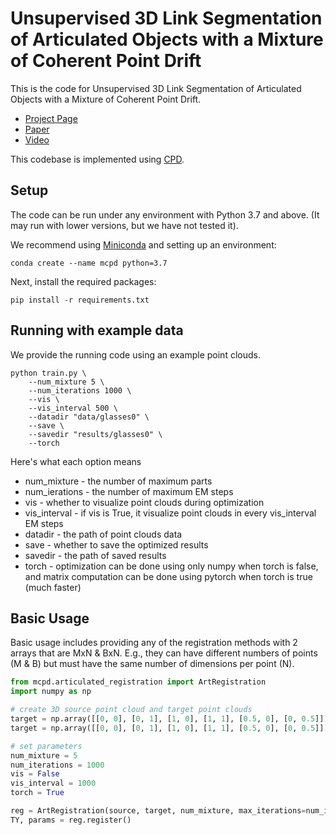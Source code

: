 # Unsupervised 3D Link Segmentation of Articulated Objects with a Mixture of Coherent Point Drift

This is the code for Unsupervised 3D Link Segmentation of Articulated Objects with a Mixture of Coherent Point Drift.

 * [Project Page](https://choonsik93.github.io/mcpd.github.io)
 * [Paper](https://ieeexplore.ieee.org/document/9790354)
 * [Video](https://www.youtube.com/watch?v=52Rqxs6682A)
 
This codebase is implemented using [CPD](https://github.com/siavashk/pycpd).

## Setup
The code can be run under any environment with Python 3.7 and above.
(It may run with lower versions, but we have not tested it).

We recommend using [Miniconda](https://docs.conda.io/en/latest/miniconda.html) and setting up an environment:

    conda create --name mcpd python=3.7

Next, install the required packages:

    pip install -r requirements.txt

## Running with example data
We provide the running code using an example point clouds.

    python train.py \
        --num_mixture 5 \
        --num_iterations 1000 \
        --vis \
        --vis_interval 500 \
        --datadir "data/glasses0" \
        --save \
        --savedir "results/glasses0" \
        --torch

Here's what each option means
* num_mixture - the number of maximum parts
* num_ierations - the number of maximum EM steps
* vis - whether to visualize point clouds during optimization
* vis_interval - if vis is True, it visualize point clouds in every vis_interval EM steps 
* datadir - the path of point clouds data
* save - whether to save the optimized results
* savedir - the path of saved results
* torch - optimization can be done using only numpy when torch is false, and matrix computation can be done using pytorch when torch is true (much faster)

## Basic Usage
Basic usage includes providing any of the registration methods with 2 arrays that are MxN & BxN. E.g., they can have different numbers of points (M & B) but must have the same number of dimensions per point (N).

```python
from mcpd.articulated_registration import ArtRegistration
import numpy as np

# create 3D source point cloud and target point clouds
target = np.array([[0, 0], [0, 1], [1, 0], [1, 1], [0.5, 0], [0, 0.5]])
target = np.array([[0, 0], [0, 1], [1, 0], [1, 1], [0.5, 0], [0, 0.5]])

# set parameters
num_mixture = 5
num_iterations = 1000
vis = False
vis_interval = 1000
torch = True

reg = ArtRegistration(source, target, num_mixture, max_iterations=num_iterations, vis_interval=vis_interval, vis=vis, gpu=torch)
TY, params = reg.register()
```
  
